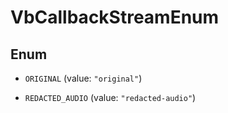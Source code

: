 
# VbCallbackStreamEnum

## Enum


* `ORIGINAL` (value: `"original"`)

* `REDACTED_AUDIO` (value: `"redacted-audio"`)



